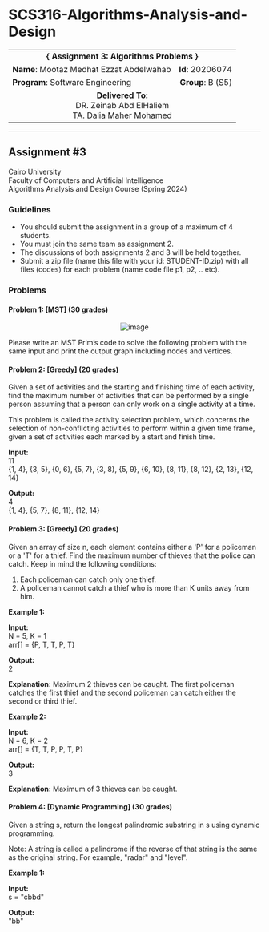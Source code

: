 # SCS316-Algorithms-Analysis-and-Design

<div align="center">
  <table width="100%">
    <tr>
      <td colspan="2" align="center"><strong>{ Assignment 3: Algorithms Problems }</strong></td>
    </tr>
    <tr>
      <td align="left"><strong>Name</strong>: Mootaz Medhat Ezzat Abdelwahab</td>
      <td align="right"><strong>Id</strong>: 20206074</td>
    </tr>
    <tr>
      <td align="left"><strong>Program</strong>: Software Engineering</td>
      <td align="right"><strong>Group</strong>: B (S5)</td>
    </tr>
    <tr>
      <td align="center" colspan="2"><strong>Delivered To:</strong><br>DR. Zeinab Abd ElHaliem<br>TA. Dalia Maher Mohamed</td>
    </tr>
  </table>
</div>

---

## Assignment #3

Cairo University  
Faculty of Computers and Artificial Intelligence  
Algorithms Analysis and Design Course (Spring 2024)

### Guidelines

- You should submit the assignment in a group of a maximum of 4 students.
- You must join the same team as assignment 2.
- The discussions of both assignments 2 and 3 will be held together.
- Submit a zip file (name this file with your id: STUDENT-ID.zip) with all files (codes) for each problem (name code file p1, p2, .. etc).

### Problems

#### Problem 1: [MST] (30 grades)
<div align="center">
  <img src="https://github.com/user-attachments/assets/9123d626-9601-4ef4-93d1-0920081eaa9c" alt="image">
</div>

Please write an MST Prim’s code to solve the following problem with the same input and print the output graph including nodes and vertices.

#### Problem 2: [Greedy] (20 grades)

Given a set of activities and the starting and finishing time of each activity, find the maximum number of activities that can be performed by a single person assuming that a person can only work on a single activity at a time.

This problem is called the activity selection problem, which concerns the selection of non-conflicting activities to perform within a given time frame, given a set of activities each marked by a start and finish time.

**Input:**  
11  
{1, 4}, {3, 5}, {0, 6}, {5, 7}, {3, 8}, {5, 9}, {6, 10}, {8, 11}, {8, 12}, {2, 13}, {12, 14}  

**Output:**  
4  
{1, 4}, {5, 7}, {8, 11}, {12, 14}  

#### Problem 3: [Greedy] (20 grades)

Given an array of size n, each element contains either a 'P' for a policeman or a 'T' for a thief. Find the maximum number of thieves that the police can catch. Keep in mind the following conditions:

1. Each policeman can catch only one thief.
2. A policeman cannot catch a thief who is more than K units away from him.

**Example 1:**

**Input:**  
N = 5, K = 1  
arr[] = {P, T, T, P, T}

**Output:**  
2

**Explanation:** Maximum 2 thieves can be caught. The first policeman catches the first thief and the second policeman can catch either the second or third thief.

**Example 2:**

**Input:**  
N = 6, K = 2  
arr[] = {T, T, P, P, T, P}

**Output:**  
3

**Explanation:** Maximum of 3 thieves can be caught.

#### Problem 4: [Dynamic Programming] (30 grades)

Given a string s, return the longest palindromic substring in s using dynamic programming.

Note: A string is called a palindrome if the reverse of that string is the same as the original string. For example, "radar" and "level".

**Example 1:**

**Input:**  
s = "cbbd"

**Output:**  
"bb"
